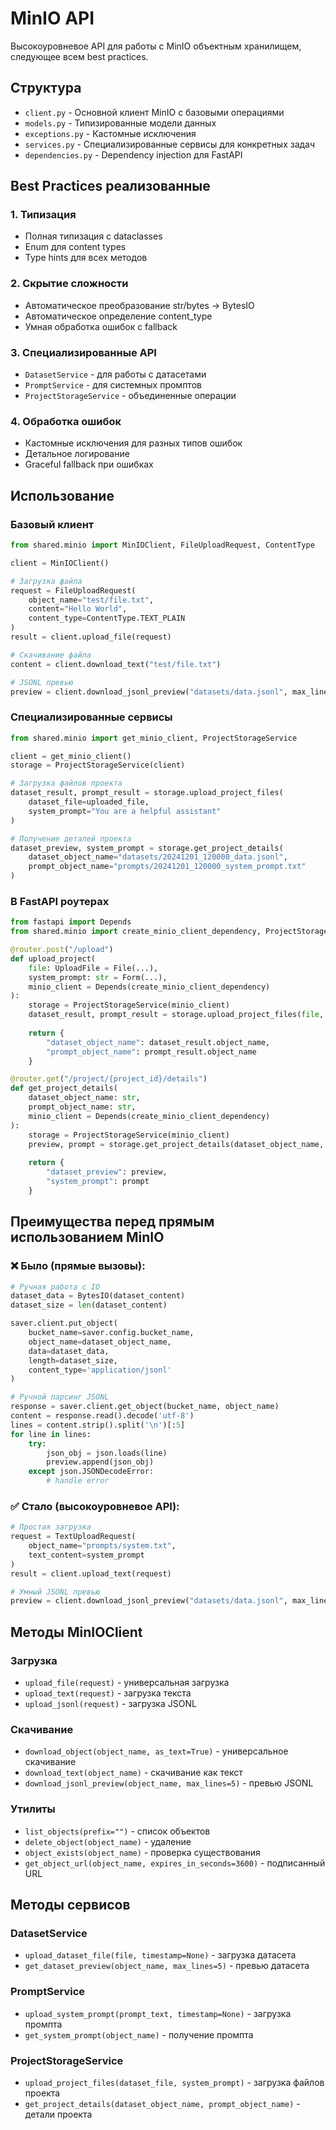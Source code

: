 # MinIO API

Высокоуровневое API для работы с MinIO объектным хранилищем, следующее всем best practices.

## Структура

- `client.py` - Основной клиент MinIO с базовыми операциями
- `models.py` - Типизированные модели данных 
- `exceptions.py` - Кастомные исключения
- `services.py` - Специализированные сервисы для конкретных задач
- `dependencies.py` - Dependency injection для FastAPI

## Best Practices реализованные

### 1. Типизация
- Полная типизация с dataclasses
- Enum для content types
- Type hints для всех методов

### 2. Скрытие сложности
- Автоматическое преобразование str/bytes → BytesIO
- Автоматическое определение content_type
- Умная обработка ошибок с fallback

### 3. Специализированные API
- `DatasetService` - для работы с датасетами
- `PromptService` - для системных промптов  
- `ProjectStorageService` - объединенные операции

### 4. Обработка ошибок
- Кастомные исключения для разных типов ошибок
- Детальное логирование
- Graceful fallback при ошибках

## Использование

### Базовый клиент

```python
from shared.minio import MinIOClient, FileUploadRequest, ContentType

client = MinIOClient()

# Загрузка файла
request = FileUploadRequest(
    object_name="test/file.txt",
    content="Hello World",
    content_type=ContentType.TEXT_PLAIN
)
result = client.upload_file(request)

# Скачивание файла
content = client.download_text("test/file.txt")

# JSONL превью
preview = client.download_jsonl_preview("datasets/data.jsonl", max_lines=5)
```

### Специализированные сервисы

```python
from shared.minio import get_minio_client, ProjectStorageService

client = get_minio_client()
storage = ProjectStorageService(client)

# Загрузка файлов проекта
dataset_result, prompt_result = storage.upload_project_files(
    dataset_file=uploaded_file,
    system_prompt="You are a helpful assistant"
)

# Получение деталей проекта
dataset_preview, system_prompt = storage.get_project_details(
    dataset_object_name="datasets/20241201_120000_data.jsonl",
    prompt_object_name="prompts/20241201_120000_system_prompt.txt"
)
```

### В FastAPI роутерах

```python
from fastapi import Depends
from shared.minio import create_minio_client_dependency, ProjectStorageService

@router.post("/upload")
def upload_project(
    file: UploadFile = File(...),
    system_prompt: str = Form(...),
    minio_client = Depends(create_minio_client_dependency)
):
    storage = ProjectStorageService(minio_client)
    dataset_result, prompt_result = storage.upload_project_files(file, system_prompt)
    
    return {
        "dataset_object_name": dataset_result.object_name,
        "prompt_object_name": prompt_result.object_name
    }

@router.get("/project/{project_id}/details")
def get_project_details(
    dataset_object_name: str,
    prompt_object_name: str,
    minio_client = Depends(create_minio_client_dependency)
):
    storage = ProjectStorageService(minio_client)
    preview, prompt = storage.get_project_details(dataset_object_name, prompt_object_name)
    
    return {
        "dataset_preview": preview,
        "system_prompt": prompt
    }
```

## Преимущества перед прямым использованием MinIO

### ❌ Было (прямые вызовы):
```python
# Ручная работа с IO
dataset_data = BytesIO(dataset_content)
dataset_size = len(dataset_content)

saver.client.put_object(
    bucket_name=saver.config.bucket_name,
    object_name=dataset_object_name,
    data=dataset_data,
    length=dataset_size,
    content_type='application/jsonl'
)

# Ручной парсинг JSONL
response = saver.client.get_object(bucket_name, object_name)
content = response.read().decode('utf-8')
lines = content.strip().split('\n')[:5]
for line in lines:
    try:
        json_obj = json.loads(line)
        preview.append(json_obj)
    except json.JSONDecodeError:
        # handle error
```

### ✅ Стало (высокоуровневое API):
```python
# Простая загрузка
request = TextUploadRequest(
    object_name="prompts/system.txt",
    text_content=system_prompt
)
result = client.upload_text(request)

# Умный JSONL превью
preview = client.download_jsonl_preview("datasets/data.jsonl", max_lines=5)
```

## Методы MinIOClient

### Загрузка
- `upload_file(request)` - универсальная загрузка
- `upload_text(request)` - загрузка текста
- `upload_jsonl(request)` - загрузка JSONL

### Скачивание  
- `download_object(object_name, as_text=True)` - универсальное скачивание
- `download_text(object_name)` - скачивание как текст
- `download_jsonl_preview(object_name, max_lines=5)` - превью JSONL

### Утилиты
- `list_objects(prefix="")` - список объектов
- `delete_object(object_name)` - удаление
- `object_exists(object_name)` - проверка существования
- `get_object_url(object_name, expires_in_seconds=3600)` - подписанный URL

## Методы сервисов

### DatasetService
- `upload_dataset_file(file, timestamp=None)` - загрузка датасета
- `get_dataset_preview(object_name, max_lines=5)` - превью датасета

### PromptService  
- `upload_system_prompt(prompt_text, timestamp=None)` - загрузка промпта
- `get_system_prompt(object_name)` - получение промпта

### ProjectStorageService
- `upload_project_files(dataset_file, system_prompt)` - загрузка файлов проекта
- `get_project_details(dataset_object_name, prompt_object_name)` - детали проекта 